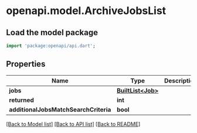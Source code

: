 # openapi.model.ArchiveJobsList

## Load the model package
```dart
import 'package:openapi/api.dart';
```

## Properties
Name | Type | Description | Notes
------------ | ------------- | ------------- | -------------
**jobs** | [**BuiltList&lt;Job&gt;**](Job.md) |  | [optional] 
**returned** | **int** |  | [optional] 
**additionalJobsMatchSearchCriteria** | **bool** |  | [optional] 

[[Back to Model list]](../README.md#documentation-for-models) [[Back to API list]](../README.md#documentation-for-api-endpoints) [[Back to README]](../README.md)


